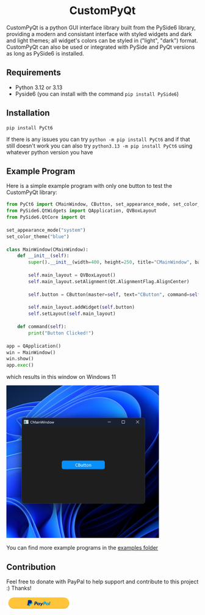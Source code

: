 
<h1 align="center">CustomPyQt</h1>

CustomPyQt is a python GUI interface library built from the PySide6
library, providing a modern and consistant interface with styled widgets
and dark and light themes; all widget's colors can be styled in 
("light", "dark") format. CustomPyQt can also be used or integrated 
with PySide and PyQt versions as long as PySide6 is installed.

## Requirements
* Python 3.12 or 3.13
* Pyside6 (you can install with the command ```pip install PySide6```)
    
## Installation
```
pip install PyCt6
```
If there is any issues you can try ```python -m pip install PyCt6``` and if that still doesn't work you can also try ```python3.13 -m pip install PyCt6``` using whatever python version you have

## Example Program
Here is a simple example program with only one button to test the CustomPyQt library:

```python
from PyCt6 import CMainWindow, CButton, set_appearance_mode, set_color_theme
from PySide6.QtWidgets import QApplication, QVBoxLayout
from PySide6.QtCore import Qt

set_appearance_mode("system")
set_color_theme("blue")

class MainWindow(CMainWindow):
    def __init__(self):
        super().__init__(width=400, height=250, title="CMainWindow", background_color="rgb(30,30,30)")

        self.main_layout = QVBoxLayout()
        self.main_layout.setAlignment(Qt.AlignmentFlag.AlignCenter)

        self.button = CButton(master=self, text="CButton", command=self.command)

        self.main_layout.addWidget(self.button)
        self.setLayout(self.main_layout)

    def command(self):
        print("Button Clicked!")

app = QApplication()
win = MainWindow()
win.show()
app.exec()
```

which results in this window on Windows 11

<img src="documentation_images/simple_example_image.png" width="400"/>

You can find more example programs in the [examples folder](https://github.com/Dliammc/CustomPyQt/tree/main/examples)

## Contribution

Feel free to donate with PayPal to help support and contribute to this project :) Thanks!

<a href="https://www.paypal.com/paypalme/DanielMcCraw135" target="_blank" rel="noopener noreferrer"><img src="documentation_images/PayPal Button.png" width=170 alt="Paypal donation button"></a>

